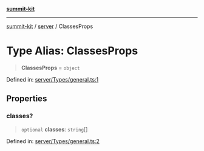 [**summit-kit**](../../README.md)

***

[summit-kit](../../modules.md) / [server](../README.md) / ClassesProps

# Type Alias: ClassesProps

> **ClassesProps** = `object`

Defined in: [server/Types/general.ts:1](https://github.com/andrewgremlich/summit-kit/blob/adffe9c503dd434886950f3b1241a09968b48b42/src/react/server/Types/general.ts#L1)

## Properties

### classes?

> `optional` **classes**: `string`[]

Defined in: [server/Types/general.ts:2](https://github.com/andrewgremlich/summit-kit/blob/adffe9c503dd434886950f3b1241a09968b48b42/src/react/server/Types/general.ts#L2)
